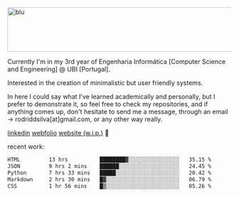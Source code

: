 
<img width="1415" height="100" alt="blu" src="https://github.com/rdsilva01/rdsilva01/assets/101207588/deb060e5-d035-4f09-b511-e3f50605b207">

Currently I'm in my 3rd year of Engenharia Informática [Computer Science and Engineering] @ UBI [Portugal].

Interested in the creation of minimalistic but user friendly systems.

In here I could say what I've learned academically and personally, but I prefer to demonstrate it, so feel free to check my repositories, and if anything comes up, don't hesitate to send me a message, through an email -> rodriddsilva[at]gmail.com, or any other way really.

[linkedin](https://www.linkedin.com/in/rodrigo-silva-455b291bb/)
[webfolio](https://rdsilva01.github.io/portfolio-resume)
[website (w.i.p.)](https://rdsilva01.github.io/) 🏁

<!-- ![](https://komarev.com/ghpvc/?username=rdsilva01) -->

recent work:
<!--START_SECTION:waka-->

```txt
HTML         13 hrs          ████████▓░░░░░░░░░░░░░░░░   35.15 %
JSON         9 hrs 2 mins    ██████░░░░░░░░░░░░░░░░░░░   24.45 %
Python       7 hrs 33 mins   █████░░░░░░░░░░░░░░░░░░░░   20.42 %
Markdown     2 hrs 30 mins   █▓░░░░░░░░░░░░░░░░░░░░░░░   06.79 %
CSS          1 hr 56 mins    █▒░░░░░░░░░░░░░░░░░░░░░░░   05.26 %
```

<!--END_SECTION:waka-->

